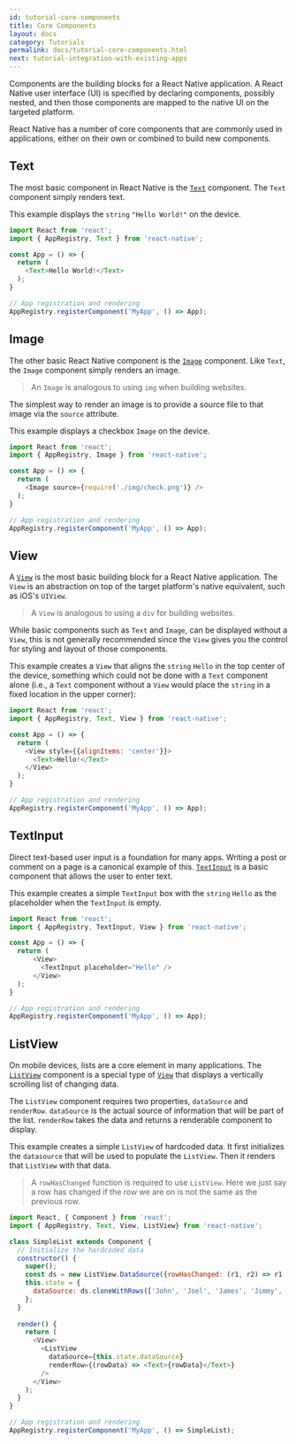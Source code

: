 ```yaml
---
id: tutorial-core-components
title: Core Components
layout: docs
category: Tutorials
permalink: docs/tutorial-core-components.html
next: tutorial-integration-with-existing-apps
---
```


Components are the building blocks for a React Native application. A React Native user interface (UI) is specified by declaring components, possibly nested, and then those components are mapped to the native UI on the targeted platform.

React Native has a number of core components that are commonly used in applications, either on their own or combined to build new components.

## Text

The most basic component in React Native is the [`Text`](/react-native/docs/text.html#content) component. The `Text` component simply renders text.

This example displays the `string` `"Hello World!"` on the device.

```JavaScript
import React from 'react';
import { AppRegistry, Text } from 'react-native';

const App = () => {
  return (
    <Text>Hello World!</Text>
  );
}

// App registration and rendering
AppRegistry.registerComponent('MyApp', () => App);
```

## Image

The other basic React Native component is the [`Image`](/react-native/docs/image.html#content) component. Like `Text`, the `Image` component simply renders an image.

> An `Image` is analogous to using `img` when building websites.

The simplest way to render an image is to provide a source file to that image via the `source` attribute.

This example displays a checkbox `Image` on the device.

```JavaScript
import React from 'react';
import { AppRegistry, Image } from 'react-native';

const App = () => {
  return (
    <Image source={require('./img/check.png')} />
  );
}

// App registration and rendering
AppRegistry.registerComponent('MyApp', () => App);
```

## View

A [`View`](/react-native/docs/view.html#content) is the most basic building block for a React Native application. The `View` is an abstraction on top of the target platform's native equivalent, such as iOS's `UIView`.

> A `View` is analogous to using a `div` for building websites.

While basic components such as `Text` and `Image`, can be displayed without a `View`, this is not generally recommended since the `View` gives you the control for styling and layout of those components.

This example creates a `View` that aligns the `string` `Hello` in the top center of the device, something which could not be done with a `Text` component alone (i.e., a `Text` component without a `View` would place the `string` in a fixed location in the upper corner):

```JavaScript
import React from 'react';
import { AppRegistry, Text, View } from 'react-native';

const App = () => {
  return (
    <View style={{alignItems: 'center'}}>
      <Text>Hello!</Text>
    </View>
  );
}

// App registration and rendering
AppRegistry.registerComponent('MyApp', () => App);
```

## TextInput

Direct text-based user input is a foundation for many apps. Writing a post or comment on a page is a canonical example of this. [`TextInput`](/react-native/docs/textinput.html#content) is a basic component that allows the user to enter text.

This example creates a simple `TextInput` box with the `string` `Hello` as the placeholder when the `TextInput` is empty.

```JavaScript
import React from 'react';
import { AppRegistry, TextInput, View } from 'react-native';

const App = () => {
  return (
      <View>
        <TextInput placeholder="Hello" />
      </View>
  );
}

// App registration and rendering
AppRegistry.registerComponent('MyApp', () => App);
```

## ListView

On mobile devices, lists are a core element in many applications. The [`ListView`](/react-native/docs/listview.html#content) component is a special type of [`View`](/react-native/docs/tutorials/core-components.html#view) that displays a vertically scrolling list of changing data.

The `ListView` component requires two properties, `dataSource` and `renderRow`. `dataSource` is the actual source of information that will be part of the list. `renderRow` takes the data and returns a renderable component to display.

This example creates a simple `ListView` of hardcoded data. It first initializes the `datasource` that will be used to populate the `ListView`. Then it renders that `ListView` with that data.

> A `rowHasChanged` function is required to use `ListView`. Here we just say a row has changed if the row we are on is not the same as the previous row.

```JavaScript
import React, { Component } from 'react';
import { AppRegistry, Text, View, ListView} from 'react-native';

class SimpleList extends Component {
  // Initialize the hardcoded data
  constructor() {
    super();
    const ds = new ListView.DataSource({rowHasChanged: (r1, r2) => r1 !== r2});
    this.state = {
      dataSource: ds.cloneWithRows(['John', 'Joel', 'James', 'Jimmy', 'Jackson', 'Jillian', 'Julie']),
    };
  }
  
  render() {
    return (
      <View>
        <ListView
          dataSource={this.state.dataSource}
          renderRow={(rowData) => <Text>{rowData}</Text>}
        />
      </View>
    );
  }
}

// App registration and rendering
AppRegistry.registerComponent('MyApp', () => SimpleList);
```
